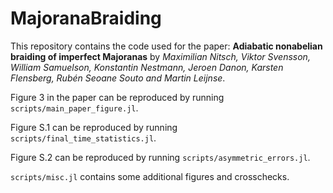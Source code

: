 # MajoranaBraiding

This repository contains the code used for the paper:
**Adiabatic nonabelian braiding of imperfect Majoranas**
by
*Maximilian Nitsch, Viktor Svensson, William Samuelson, Konstantin Nestmann, Jeroen Danon, Karsten Flensberg, Rubén Seoane Souto and Martin Leijnse*.

Figure 3 in the paper can be reproduced by running `scripts/main_paper_figure.jl`.

Figure S.1 can be reproduced by running `scripts/final_time_statistics.jl`.

Figure S.2 can be reproduced by running `scripts/asymmetric_errors.jl`.

`scripts/misc.jl` contains some additional figures and crosschecks.